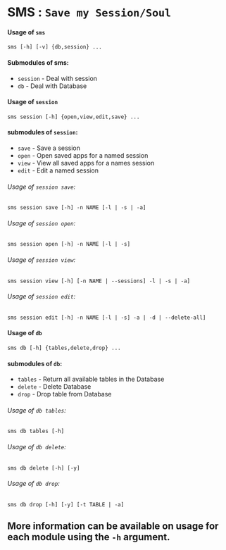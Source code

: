 # SMS : `Save my Session/Soul`

#### Usage of `sms`

    sms [-h] [-v] {db,session} ...

#### Submodules of sms:

* `session` - Deal with session
* `db`      - Deal with Database

#### Usage of `session`

    sms session [-h] {open,view,edit,save} ...

#### submodules of `session`:

* `save` - Save a session
* `open` - Open saved apps for a named session
* `view` - View all saved apps for a names session
* `edit` - Edit a named session

###### Usage of `session save`:

    sms session save [-h] -n NAME [-l | -s | -a]

###### Usage of `session open`:

    sms session open [-h] -n NAME [-l | -s]

###### Usage of `session view`:

    sms session view [-h] [-n NAME | --sessions] -l | -s | -a]

###### Usage of `session edit`:

    sms session edit [-h] -n NAME [-l | -s] -a | -d | --delete-all]


#### Usage of `db`

    sms db [-h] {tables,delete,drop} ...

#### submodules of `db`:

* `tables` - Return all available tables in the Database
* `delete` - Delete Database
* `drop`   - Drop table from Database


###### Usage of `db tables`:

    sms db tables [-h]

###### Usage of `db delete`:

    sms db delete [-h] [-y]

###### Usage of `db drop`:

    sms db drop [-h] [-y] [-t TABLE | -a]


## More information can be available on usage for each module using the `-h` argument.


